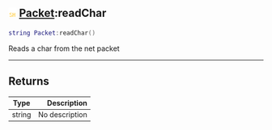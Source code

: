 ## ![shared](../../.gitbook/assets/shared.png) [Packet](packet):readChar

```lua
string Packet:readChar()
```

Reads a char from the net packet

------
## Returns

| Type   | Description |
| ------ | ----------: |
| string | No description |

